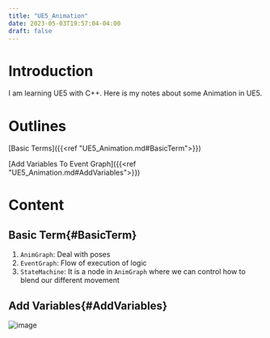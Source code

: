 ```yaml
---
title: "UE5_Animation"
date: 2023-05-03T19:57:04-04:00
draft: false
---
```


# Introduction

I am learning UE5 with C++. Here is my notes about some Animation in UE5.

# Outlines

[Basic Terms]({{<ref "UE5_Animation.md#BasicTerm">}})

[Add Variables To Event Graph]({{<ref "UE5_Animation.md#AddVariables">}})

# Content

## Basic Term{#BasicTerm}

1. `AnimGraph`: Deal with poses
2. `EventGraph`: Flow of execution of logic
3. `StateMachine`: It is a node in `AnimGraph` where we can control how to blend our different movement

## Add Variables{#AddVariables}

![image](https://drive.google.com/uc?export=view&id=14XvOFkDw8FWh-qVjXcvgQoWqqHwpC8m0)
